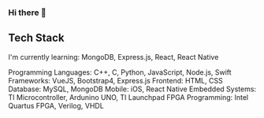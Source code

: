 ### Hi there 👋

<!--
**sidkulkarni/sidkulkarni** is a ✨ _special_ ✨ repository because its `README.md` (this file) appears on your GitHub profile.

Here are some ideas to get you started:

- 🔭 I’m currently working on ...
- 🌱 I’m currently learning ...
- 👯 I’m looking to collaborate on ...
- 🤔 I’m looking for help with ...
- 💬 Ask me about ...
- 📫 How to reach me: ...
- 😄 Pronouns: ...
- ⚡ Fun fact: ...
-->


## Tech Stack ##

I'm currently learning: MongoDB, Express.js, React, React Native  

Programming Languages: C++, C, Python, JavaScript, Node.js, Swift
Frameworks: VueJS, Bootstrap4, Express.js
Frontend: HTML, CSS
Database: MySQL, MongoDB
Mobile: iOS, React Native 
Embedded Systems: TI Microcontroller, Ardunino UNO, TI Launchpad
FPGA Programming: Intel Quartus FPGA, Verilog, VHDL
